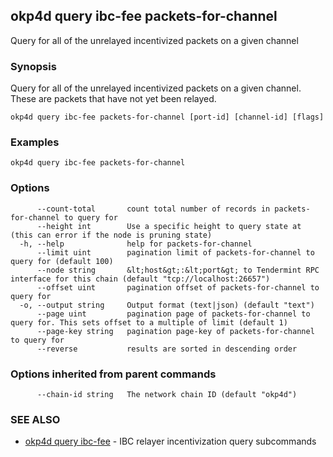 ## okp4d query ibc-fee packets-for-channel

Query for all of the unrelayed incentivized packets on a given channel

### Synopsis

Query for all of the unrelayed incentivized packets on a given channel. These are packets that have not yet been relayed.

```
okp4d query ibc-fee packets-for-channel [port-id] [channel-id] [flags]
```

### Examples

```
okp4d query ibc-fee packets-for-channel
```

### Options

```
      --count-total       count total number of records in packets-for-channel to query for
      --height int        Use a specific height to query state at (this can error if the node is pruning state)
  -h, --help              help for packets-for-channel
      --limit uint        pagination limit of packets-for-channel to query for (default 100)
      --node string       &lt;host&gt;:&lt;port&gt; to Tendermint RPC interface for this chain (default "tcp://localhost:26657")
      --offset uint       pagination offset of packets-for-channel to query for
  -o, --output string     Output format (text|json) (default "text")
      --page uint         pagination page of packets-for-channel to query for. This sets offset to a multiple of limit (default 1)
      --page-key string   pagination page-key of packets-for-channel to query for
      --reverse           results are sorted in descending order
```

### Options inherited from parent commands

```
      --chain-id string   The network chain ID (default "okp4d")
```

### SEE ALSO

* [okp4d query ibc-fee](okp4d_query_ibc-fee.md)	 - IBC relayer incentivization query subcommands

